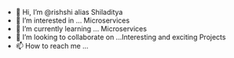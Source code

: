 - 👋 Hi, I’m @rishshi alias Shiladitya
- 👀 I’m interested in ... Microservices
- 🌱 I’m currently learning ... Microservices
- 💞️ I’m looking to collaborate on ...Interesting and exciting Projects 
- 📫 How to reach me ...

<!---
rishshi/rishshi is a ✨ special ✨ repository because its `README.md` (this file) appears on your GitHub profile.
You can click the Preview link to take a look at your changes.
--->
